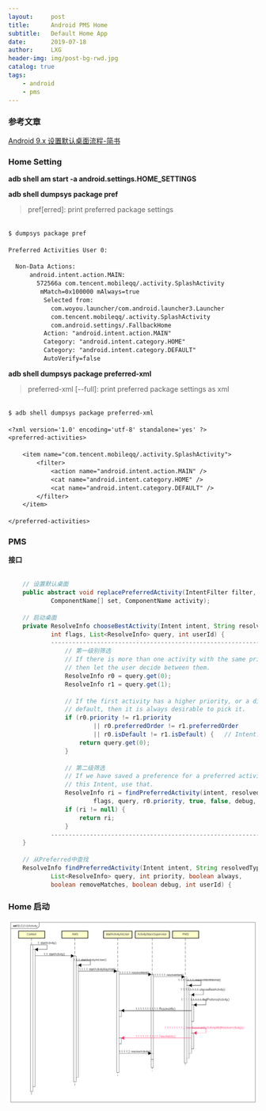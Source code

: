 ```yaml
---
layout:     post
title:      Android PMS Home
subtitle:   Default Home App
date:       2019-07-18
author:     LXG
header-img: img/post-bg-rwd.jpg
catalog: true
tags:
    - android
    - pms
---
```


### 参考文章

[Android 9.x 设置默认桌面流程-简书](https://www.jianshu.com/p/f8913ce0a004?utm_campaign=maleskine&utm_content=note&utm_medium=seo_notes&utm_source=recommendation)

### Home Setting

**adb shell am start -a android.settings.HOME_SETTINGS**

**adb shell dumpsys package pref**

> pref[erred]: print preferred package settings

```txt

$ dumpsys package pref

Preferred Activities User 0:

  Non-Data Actions:
      android.intent.action.MAIN:
        572566a com.tencent.mobileqq/.activity.SplashActivity
         mMatch=0x100000 mAlways=true
          Selected from:
            com.woyou.launcher/com.android.launcher3.Launcher
            com.tencent.mobileqq/.activity.SplashActivity
            com.android.settings/.FallbackHome
          Action: "android.intent.action.MAIN"
          Category: "android.intent.category.HOME"
          Category: "android.intent.category.DEFAULT"
          AutoVerify=false

```

**adb shell dumpsys package preferred-xml**

> preferred-xml [--full]: print preferred package settings as xml

```txt

$ adb shell dumpsys package preferred-xml

<?xml version='1.0' encoding='utf-8' standalone='yes' ?>
<preferred-activities>

    <item name="com.tencent.mobileqq/.activity.SplashActivity">
        <filter>
            <action name="android.intent.action.MAIN" />
            <cat name="android.intent.category.HOME" />
            <cat name="android.intent.category.DEFAULT" />
        </filter>
    </item>

</preferred-activities>

```

### PMS

**接口**

```java

    // 设置默认桌面
    public abstract void replacePreferredActivity(IntentFilter filter, int match,
            ComponentName[] set, ComponentName activity);

    // 启动桌面
    private ResolveInfo chooseBestActivity(Intent intent, String resolvedType,
            int flags, List<ResolveInfo> query, int userId) {
            ---------------------------------------------------------------------
                // 第一级别筛选
                // If there is more than one activity with the same priority,
                // then let the user decide between them.
                ResolveInfo r0 = query.get(0);
                ResolveInfo r1 = query.get(1);

                // If the first activity has a higher priority, or a different
                // default, then it is always desirable to pick it.
                if (r0.priority != r1.priority
                        || r0.preferredOrder != r1.preferredOrder
                        || r0.isDefault != r1.isDefault) {   // Intent.CATEGORY_DEFAULT
                    return query.get(0);
                }

                // 第二级筛选
                // If we have saved a preference for a preferred activity for
                // this Intent, use that.
                ResolveInfo ri = findPreferredActivity(intent, resolvedType,
                        flags, query, r0.priority, true, false, debug, userId);
                if (ri != null) {
                    return ri;
                }
            ---------------------------------------------------------------------
    }

    // 从Preferred中查找
    ResolveInfo findPreferredActivity(Intent intent, String resolvedType, int flags,
            List<ResolveInfo> query, int priority, boolean always,
            boolean removeMatches, boolean debug, int userId) {

```

### Home 启动

![pms_home_start](/images/pms/pms_home_start.png)


